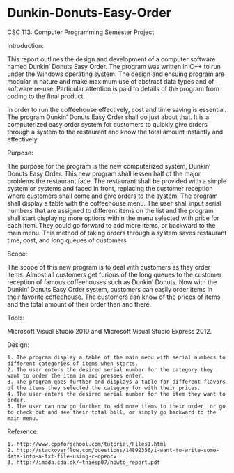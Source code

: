 Dunkin-Donuts-Easy-Order
========================

CSC 113: Computer Programming Semester Project

Introduction:

This report outlines the design and development of a computer software named Dunkin’ Donuts Easy Order. The program was written in C++ to run under the Windows operating system. The design and ensuing program are modular in nature and make maximum use of abstract data types and of software re-use. Particular attention is paid to details of the program from coding to the final product.
 
In order to run the coffeehouse effectively, cost and time saving is essential. The program Dunkin’ Donuts Easy Order shall do just about that. It is a computerized easy order system for customers to quickly give orders through a system to the restaurant and know the total amount instantly and effectively.

Purpose:

The purpose for the program is the new computerized system, Dunkin’ Donuts Easy Order. This new program shall lessen half of the major problems the restaurant face. The restaurant shall be provided with a simple system or systems and faced in front, replacing the customer reception where customers shall come and give orders to the system. The program shall display a table with the coffeehouse menu. The user shall input serial numbers that are assigned to different items on the list and the program shall start displaying more options within the menu selected with price for each item. They could go forward to add more items, or backward to the main menu. This method of taking orders through a system saves restaurant time, cost, and long queues of customers.

Scope:

The scope of this new program is to deal with customers as they order items. Almost all customers get furious of the long queues to the customer reception of famous coffeehouses such as Dunkin’ Donuts. Now with the Dunkin’ Donuts Easy Order system, customers can easily order items in their favorite coffeehouse. The customers can know of the prices of items and the total amount of their order then and there.

Tools:

Microsoft Visual Studio 2010 and Microsoft Visual Studio Express 2012.

Design:

    1. The program display a table of the main menu with serial numbers to different categories of items when starts.
    2. The user enters the desired serial number for the category they want to order the item in and presses enter.
    3. The program goes further and displays a table for different flavors of the items they selected the category for with their prices.
    4. The user enters the desired serial number for the item they want to order.
    5. The user can now go further to add more items to their order, or go to check out and see their total bill, or simply go backward to the main menu.

Reference:

    1. http://www.cppforschool.com/tutorial/Files1.html
    2. http://stackoverflow.com/questions/14892356/i-want-to-write-some-data-into-a-txt-file-using-c-opencv
    3. http://imada.sdu.dk/~thiesp07/howto_report.pdf

